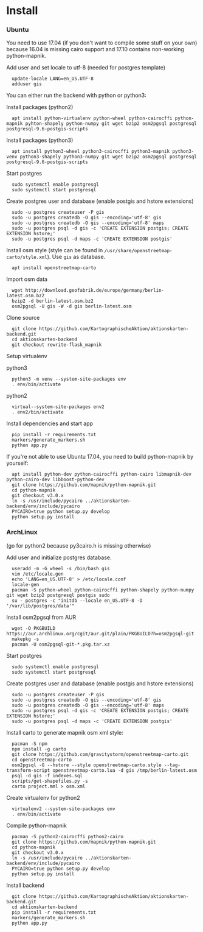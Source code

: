 # Install

### Ubuntu

You need to use 17.04 (if you don't want to compile some stuff on your own)
because 16.04 is missing cairo support and 17.10 contains non-working
python-mapnik.

Add user and set locale to utf-8 (needed for postgres template)
```
  update-locale LANG=en_US.UTF-8
  adduser gis
```

You can either run the backend with python or python3:

Install packages (python2)
```
  apt install python-virtualenv python-wheel python-cairocffi python-mapnik pyhton-shapely python-numpy git wget bzip2 osm2pgsql postgresql postgresql-9.6-postgis-scripts
```

Install packages (python3)
```
  apt install python3-wheel python3-cairocffi python3-mapnik python3-venv python3-shapely python3-numpy git wget bzip2 osm2pgsql postgresql postgresql-9.6-postgis-scripts
```

Start postgres
```
  sudo systemctl enable postgresql
  sudo systemctl start postgresql
```

Create postgres user and database (enable postgis and hstore extensions)
```
  sudo -u postgres createuser -P gis
  sudo -u postgres createdb -O gis --encoding='utf-8' gis
  sudo -u postgres createdb -O gis --encoding='utf-8' maps
  sudo -u postgres psql -d gis -c 'CREATE EXTENSION postgis; CREATE EXTENSION hstore;'
  sudo -u postgres psql -d maps -c 'CREATE EXTENSION postgis'
```

Install osm style (style can be found in `/usr/share/openstreetmap-carto/style.xml`). Use `gis` as database.
```
  apt install openstreetmap-carto
```

Import osm data
```
  wget http://download.geofabrik.de/europe/germany/berlin-latest.osm.bz2
  bzip2 -d berlin-latest.osm.bz2
  osm2pgsql -U gis -W -d gis berlin-latest.osm
```

Clone source
```
  git clone https://github.com/KartographischeAktion/aktionskarten-backend.git
  cd aktionskarten-backend
  git checkout rewrite-flask_mapnik
```

Setup virtualenv

python3
```
  python3 -m venv --system-site-packages env
  . env/bin/activate
```

python2
```
  virtual--system-site-packages env2
  . env2/bin/activate
```

Install dependencies and start app
```
  pip install -r requirements.txt
  markers/generate_markers.sh
  python app.py
```


If you're not able to use Ubuntu 17.04, you need to build python-mapnik by
yourself:

```
  apt install python-dev python-cairocffi python-cairo libmapnik-dev python-cairo-dev libboost-python-dev
  git clone https://github.com/mapnik/python-mapnik.git
  cd python-mapnik
  git checkout v3.0.x
  ln -s /usr/include/pycairo ../aktionskarten-backend/env/include/pycairo
  PYCAIRO=true python setup.py develop
  python setup.py install
```

### ArchLinux

(go for python2 because py3cairo.h is missing otherwise)

Add user and initialize postgres database.
```
  useradd -m -G wheel -s /bin/bash gis
  vim /etc/locale.gen
  echo 'LANG=en_US.UTF-8' > /etc/locale.conf
  locale-gen 
  pacman -S python-wheel python-cairocffi python-shapely python-numpy git wget bzip2 postgresql postgis sudo
  su - postgres -c "initdb --locale en_US.UTF-8 -D '/var/lib/postgres/data'"
```

Install osm2pgsql from AUR
```
  wget -O PKGBUILD https://aur.archlinux.org/cgit/aur.git/plain/PKGBUILD?h=osm2pgsql-git
  makepkg -s
  pacman -U osm2pgsql-git-*.pkg.tar.xz
```

Start postgres
```
  sudo systemctl enable postgresql
  sudo systemctl start postgresql
```

Create postgres user and database (enable postgis and hstore extensions)
```
  sudo -u postgres createuser -P gis
  sudo -u postgres createdb -O gis --encoding='utf-8' gis
  sudo -u postgres createdb -O gis --encoding='utf-8' maps
  sudo -u postgres psql -d gis -c 'CREATE EXTENSION postgis; CREATE EXTENSION hstore;'
  sudo -u postgres psql -d maps -c 'CREATE EXTENSION postgis'
```

Install carto to generate mapnik osm xml style:
```
  pacman -S npm
  npm install -g carto
  git clone https://github.com/gravitystorm/openstreetmap-carto.git
  cd openstreetmap-carto
  osm2pgsql -G --hstore --style openstreetmap-carto.style --tag-transform-script openstreetmap-carto.lua -d gis /tmp/berlin-latest.osm  
  psql -d gis -f indexes.sql
  scripts/get-shapefiles.py -s
  carto project.mml > osm.xml
```

Create virtualenv for python2
```
  virtualenv2 --system-site-packages env
  . env/bin/activate
```

Compile python-mapnik
```
  pacman -S python2-cairocffi python2-cairo
  git clone https://github.com/mapnik/python-mapnik.git
  cd python-mapnik
  git checkout v3.0.x
  ln -s /usr/include/pycairo ../aktionskarten-backend/env/include/pycairo
  PYCAIRO=true python setup.py develop
  python setup.py install
```

Install backend
```
  git clone https://github.com/KartographischeAktion/aktionskarten-backend.git
  cd aktionskarten-backend
  pip install -r requirements.txt
  markers/generate_markers.sh
  python app.py
```
